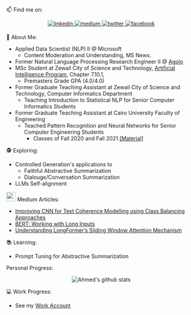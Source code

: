 📫  Find me on:

<div align="center"> 
<a href="https://www.linkedin.com/in/aselhady/" target="_blank">
<img src=https://img.shields.io/badge/linkedin-%231E77B5.svg?&style=for-the-badge&logo=linkedin&logoColor=white alt=linkedin style="margin-bottom: 5px;" />
</a>
<a href="https://ahelhady.medium.com/" target="_blank">
<img src=https://img.shields.io/badge/medium-%23292929.svg?&style=for-the-badge&logo=medium&logoColor=white alt=medium style="margin-bottom: 5px;" />
</a>
<a href="https://twitter.com/a_s_elhady97" target="_blank">
<img src=https://img.shields.io/badge/twitter-%232E87FB.svg?&style=for-the-badge&logo=twitter&logoColor=white alt=twitter style="margin-bottom: 5px;" />
</a>  
<a href="https://www.facebook.com/ahmed.salemelhady" target="_blank">
<img src=https://img.shields.io/badge/facebook-%232E87FB.svg?&style=for-the-badge&logo=facebook&logoColor=white alt=facebook style="margin-bottom: 5px;" />
</a>  
</div>  

:name_badge: About Me:
* Applied Data Scientist (NLP) II @ Microsoft
  - Content Moderation and Understanding, MS News. 
* Former Natural Language Processing Research Engineer II @ [Agolo](https://www.agolo.com/) 
* MSc Student at Zewail City of Science and Technology, [Artificial Intelligence Program](https://www.zewailcity.edu.eg/new/media-library/PDFs/graduate_programs.pdf), Chapter 7.10.1,
  - Premasters Grade GPA (4.0/4.0)
* Former Graduate Teaching Assistant at Zewail City of Science and Technology, Computer Informatics Department
  - Teaching Introduction to Statistical NLP for Senior Computer Informatics Students  
* Former Graduate Teaching Assistant at Cairo University Faculty of Engineering
  - Teached Pattern Recognition and Neural Networks for Senior Computer Engineering Students
    - Classes of Fall 2020 and Fall 2021 [[Material]](https://github.com/AhmedSalemElhady/CMPN450-Pattern-Recognition-And-Neural-Networks)  
<!-- * Msc Student at Cairo University Faculty of Engineering -->

🕵️ Exploring: 
- Controlled Generation's applications to
  - Faithful Abstractive Summarization 
  - Dialouge/Conversation Summarization
- LLMs Self-alignment

<img src="/medium.png" alt="medium" title="Medium" width="25" height="25" /> Medium Articles:
 - [Improving CNN for Text Coherence Modelling using Class Balancing Approaches](https://towardsdatascience.com/improving-convolutional-neural-networks-for-text-coherence-modelling-using-class-balancing-dc9083dd8987?_nonce=zraw70sv)
- [BERT: Working with Long Inputs](https://blog.agolo.com/bert-working-with-long-inputs-866479b9ac7e)
- [Understanding LongFormer’s Sliding Window Attention Mechanism](https://blog.agolo.com/understanding-longformers-sliding-window-attention-mechanism-f5d61048a907)

:books: Learning: 
- Prompt Tuning for Abstractive Summarization



Personal Progress:
<div align="center"> 
 
![Ahmed's github stats](https://github-readme-stats.vercel.app/api?username=AhmedSalemElhady&hide=contribs,issues,stars&show_icons=true&theme=radical?count_private=true)

</div>

:computer: Work Progress:
- See my [Work Account](https://github.com/AgoloAhmedSalem)


[Mail]: https://img.shields.io/badge/GMail-G--Mail-red "GMail account"
[Facebook]: https://img.shields.io/badge/facebook-%232E87FB.svg?&style=for-the-badge&logo=facebook&logoColor=white "FB account"
[LinkedIn]: https://img.shields.io/badge/linkedin-%231E77B5.svg?&style=for-the-badge&logo=linkedin&logoColor=white "LinkedIn account"
[Medium]: https://img.shields.io/badge/medium-%23292929.svg?&style=for-the-badge&logo=medium&logoColor=white "Medium Blog"
[Twitter]: https://twitter.com/a_s_elhady97 "Twitter account"

<!--
**AhmedSalemElhady/AhmedSalemElhady** is a ✨ _special_ ✨ repository because its `README.md` (this file) appears on your GitHub profile.

Here are some ideas to get you started:

- 🔭 I’m currently working on ...
- 🌱 I’m currently learning ...
- 👯 I’m looking to collaborate on ...
- 🤔 I’m looking for help with ...
- 💬 Ask me about ...
- 📫 How to reach me: ...
- 😄 Pronouns: ...
- ⚡ Fun fact: ...
-->
